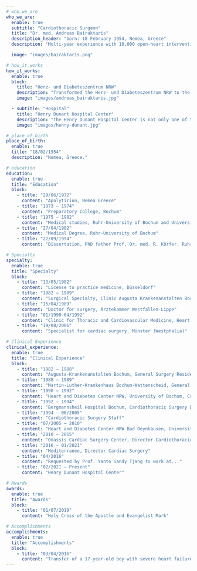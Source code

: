 ```yaml
---
# who_we_are
who_we_are:
  enable: true
  subtitle: "Cardiothoracic Surgeon"
  title: "Dr. med. Andreas Bairaktaris"
  description_header: "born: 18 February 1954, Nemea, Greece"
  description: "Multi-year experience with 10,000 open-heart interventions, over 110 heart transplants, and corresponding mechanical heart support systems implants. Deputy Director of Clinic for Thoracic and Cardiovascular Medicine for many years, Heart and Diabetes Center North-Rhine Westphalia, Bad Oeynhausen - Germany."

  image: "images/bairaktaris.png"

# how_it_works
how_it_works:   
  enable: true
  block:
    title: "Herz- und Diabeteszentrum NRW"
    description: "Transformed the Herz- und Diabeteszentrum NRW to the most succesfull Transplantation Centers in Germany as deputy of Prof. Dr. R. Körfer. He successfully performed 104 Hearttransplantations during this time."
    image: "images/andreas_bairaktaris.jpg"

  - subtitle: "Hospital"
    title: "Henry Dunant Hospital Center"
    description: "The Henry Dunant Hospital Center is not only one of the most modern Hospitals in Greece but also in the whole of south-Europe. It consists of 462 hospital beds, 38 intensive care beds, and 25 modern operating theaters."
    image: "images/henry-dunant.jpg"

# place_of_birth
place_of_birth:
  enable: true
  title: "18/02/1954"
  description: "Nemea, Greece."

# education
education:
  enable: true
  title: "Education"
  block:
    - title: "29/06/1972"
      content: "Apolytirion, Nemea Greece"
    - title: "1973 – 1974"
      content: "Preparatory College, Bochum"
    - title: "1975 – 1982"
      content: "Medical studies, Ruhr-University of Bochum and University of Essen"
    - title: "27/04/1982"
      content: "Medical Degree, Ruhr-University of Bochum"
    - title: "22/09/1994"
      content: "Dissertation, PhD father Prof. Dr. med. R. Körfer, Ruhr-University of Bochum"

# Specialty
specialty:
  enable: true
  title: "Specialty"
  block:
    - title: "13/05/1982"
      content: "License to practice medicine, Düsseldorf"
    - title: "1982 – 1989"
      content: "Surgical Specialty, Clinic Augusta Krankenanstalten Bochum, Director Prof. Dr. med. John and Martin-Luther-Krankenhaus Bochum-Wattenscheid, Director Dr. med. Volk"
    - title: "15/04/1989"
      content: "Doctor for surgery, Ärztekammer Westfallen-Lippe"
    - title: "01/1990-04/1992"
      content: "Clinic for Thoracic and Cardiovascular Medicine, Heart and Diabetes Center North-Rhine Westphalia, Bad Oeynhausen, Director Prof. Dr. med. Reiner Körfer"
    - title: "19/08/2006"
      content: "Specialist for cardiac surgery, Münster (Westphalia)"

# Clinical Experience
clinical_experience:
  enable: true
  title: "Clinical Experience"
  block:
    - title: "1982 – 1988"
      content: "Augusta-Krankenanstalten Bochum, General Surgery Residency"
    - title: "1988 – 1989"
      content: "Martin-Luther-Krankenhaus Bochum-Wattenscheid, General Surgery Residency"
    - title: "1990 – 1992"
      content: "Heart and Diabetes Center NRW, University of Bochum, Cardiothoracic Surgery Residency"
    - title: "1992 – 1994"
      content: "Bergmannsheil Hospital Bochum, Cardiothoracic Surgery Deputy Director"
    - title: "1994 – 06/2005"
      content: "Cardiothoracic Surgery Staff"
    - title: "07/2005 – 2010"
      content: "Heart and Diabetes Center NRW Bad Oeynhausen, University of Bochum, Deputy Director Cardiothoracic Surgery"
    - title: "2010 – 2015"
      content: "Onassis Cardiac Surgery Center, Director Cardiothoracic Surgery-Transplantation Services."
    - title: "2016 – 01/2021"
      content: "Mediterraneo, Director Cardiac Surgery"
    - title: "04/2016"
      content: "Requested by Prof. Yanto Sandy Tjang to work at..."
    - title: "02/2021 – Present"
      content: "Henry Dunant Hospital Center"

# Awards
awards:
  enable: true
  title: "Awards"
  block: 
    - title: "01/07/2019"
      content: "Holy Cross of the Apostle and Evangelist Mark"

# Accomplishments
accomplishments:
  enable: true
  title: "Accomplishments"
  block: 
    - title: "03/04/2016"
      content: "Transfer of a 17-year-old boy with severe heart failure by using transportable ECMO from Onassis Heart Center Athens to the University Hospital of Hannover. The boy underwent heart transplantation at a later date."
---
```

